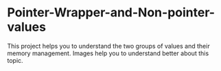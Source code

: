 # Pointer-Wrapper-and-Non-pointer-values
This project helps you to understand the two groups of values and their memory management. Images help you to understand better about this topic.
